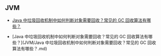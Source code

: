 ## JVM
- [Java 中垃圾回收机制中如何判断对象需要回收？常见的 GC 回收算法有哪些？](GC.md)

- [Java 中垃圾回收机制中如何判断对象需要回收？常见的 GC 回收算法有哪些？](JVM/Java 中垃圾回收机制中如何判断对象需要回收？常见的 GC 回收算法有哪些？.md)